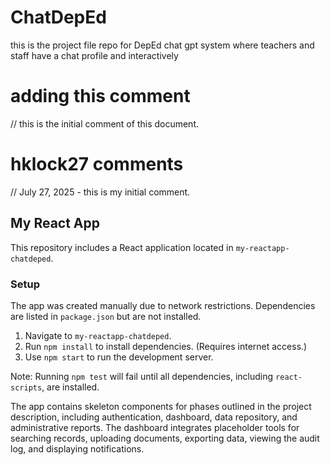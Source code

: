 # ChatDepEd
this is the project file repo for DepEd chat gpt system where teachers and staff have a chat profile and interactively 

# adding this comment
// this is the initial comment of this document.

# hklock27 comments
// July 27, 2025 - this is my initial comment.

## My React App

This repository includes a React application located in `my-reactapp-chatdeped`.

### Setup

The app was created manually due to network restrictions. Dependencies are listed in `package.json` but are not installed.

1. Navigate to `my-reactapp-chatdeped`.
2. Run `npm install` to install dependencies. (Requires internet access.)
3. Use `npm start` to run the development server.

Note: Running `npm test` will fail until all dependencies, including `react-scripts`, are installed.

The app contains skeleton components for phases outlined in the project description, including authentication, dashboard, data repository, and administrative reports. The dashboard integrates placeholder tools for searching records, uploading documents, exporting data, viewing the audit log, and displaying notifications.
